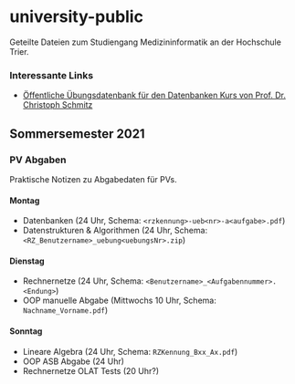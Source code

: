 # university-public

Geteilte Dateien zum Studiengang Medizininformatik an der Hochschule Trier.

### Interessante Links

* [Öffentliche Übungsdatenbank für den Datenbanken Kurs von Prof. Dr. Christoph Schmitz](ss-2021/datenbanken)

## Sommersemester 2021

### PV Abgaben

Praktische Notizen zu Abgabedaten für PVs.

#### Montag

* Datenbanken (24 Uhr, Schema: `<rzkennung>-ueb<nr>-a<aufgabe>.pdf`)
* Datenstrukturen & Algorithmen (24 Uhr, Schema: `<RZ_Benutzername>_uebung<uebungsNr>.zip`)

#### Dienstag

* Rechnernetze (24 Uhr, Schema: `<Benutzername>_<Aufgabennummer>.<Endung>`)
* OOP manuelle Abgabe (Mittwochs 10 Uhr, Schema: `Nachname_Vorname.pdf`)

#### Sonntag

* Lineare Algebra (24 Uhr, Schema: `RZKennung_Bxx_Ax.pdf`)
* OOP ASB Abgabe (24 Uhr)
* Rechnernetze OLAT Tests (20 Uhr?)